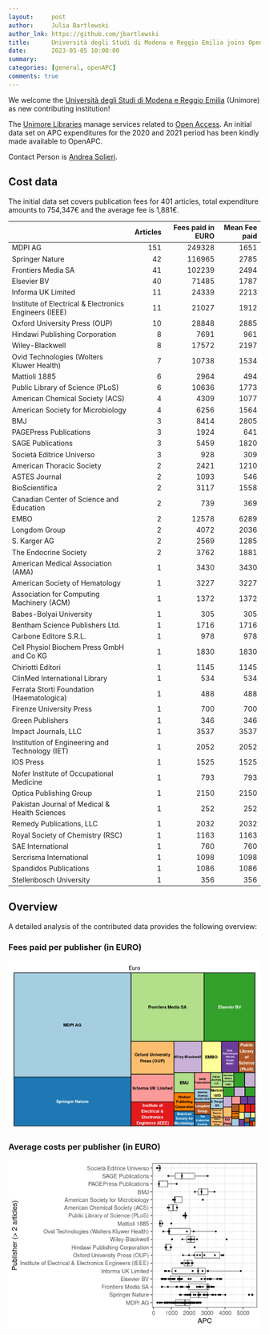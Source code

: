 ```yaml
---
layout:     post
author:     Julia Bartlewski
author_lnk: https://github.com/jbartlewski
title:      Università degli Studi di Modena e Reggio Emilia joins OpenAPC
date:       2023-05-05 10:00:00
summary:    
categories: [general, openAPC]
comments: true
---
```





We welcome the [Università degli Studi di Modena e Reggio Emilia](https://international.unimore.it/) (Unimore) as new contributing institution!

The [Unimore Libraries](https://www.libraries.unimore.it/site/home.html) manage services related to [Open Access](https://www.pop.unimore.it/open-access/).
An initial data set on APC expenditures for the 2020 and 2021 period has been kindly made available to OpenAPC.

Contact Person is [Andrea Solieri](mailto:andrea.solieri@unimore.it).

## Cost data



The initial data set covers publication fees for 401 articles, total expenditure amounts to 754,347€ and the average fee is 1,881€.


|                                                       | Articles| Fees paid in EURO| Mean Fee paid|
|:------------------------------------------------------|--------:|-----------------:|-------------:|
|MDPI AG                                                |      151|            249328|          1651|
|Springer Nature                                        |       42|            116965|          2785|
|Frontiers Media SA                                     |       41|            102239|          2494|
|Elsevier BV                                            |       40|             71485|          1787|
|Informa UK Limited                                     |       11|             24339|          2213|
|Institute of Electrical & Electronics Engineers (IEEE) |       11|             21027|          1912|
|Oxford University Press (OUP)                          |       10|             28848|          2885|
|Hindawi Publishing Corporation                         |        8|              7691|           961|
|Wiley-Blackwell                                        |        8|             17572|          2197|
|Ovid Technologies (Wolters Kluwer Health)              |        7|             10738|          1534|
|Mattioli 1885                                          |        6|              2964|           494|
|Public Library of Science (PLoS)                       |        6|             10636|          1773|
|American Chemical Society (ACS)                        |        4|              4309|          1077|
|American Society for Microbiology                      |        4|              6256|          1564|
|BMJ                                                    |        3|              8414|          2805|
|PAGEPress Publications                                 |        3|              1924|           641|
|SAGE Publications                                      |        3|              5459|          1820|
|Società Editrice Universo                              |        3|               928|           309|
|American Thoracic Society                              |        2|              2421|          1210|
|ASTES Journal                                          |        2|              1093|           546|
|BioScientifica                                         |        2|              3117|          1558|
|Canadian Center of Science and Education               |        2|               739|           369|
|EMBO                                                   |        2|             12578|          6289|
|Longdom Group                                          |        2|              4072|          2036|
|S. Karger AG                                           |        2|              2569|          1285|
|The Endocrine Society                                  |        2|              3762|          1881|
|American Medical Association (AMA)                     |        1|              3430|          3430|
|American Society of Hematology                         |        1|              3227|          3227|
|Association for Computing Machinery (ACM)              |        1|              1372|          1372|
|Babes-Bolyai University                                |        1|               305|           305|
|Bentham Science Publishers Ltd.                        |        1|              1716|          1716|
|Carbone Editore S.R.L.                                 |        1|               978|           978|
|Cell Physiol Biochem Press GmbH and Co KG              |        1|              1830|          1830|
|Chiriotti Editori                                      |        1|              1145|          1145|
|ClinMed International Library                          |        1|               534|           534|
|Ferrata Storti Foundation (Haematologica)              |        1|               488|           488|
|Firenze University Press                               |        1|               700|           700|
|Green Publishers                                       |        1|               346|           346|
|Impact Journals, LLC                                   |        1|              3537|          3537|
|Institution of Engineering and Technology (IET)        |        1|              2052|          2052|
|IOS Press                                              |        1|              1525|          1525|
|Nofer Institute of Occupational Medicine               |        1|               793|           793|
|Optica Publishing Group                                |        1|              2150|          2150|
|Pakistan Journal of Medical & Health Sciences          |        1|               252|           252|
|Remedy Publications, LLC                               |        1|              2032|          2032|
|Royal Society of Chemistry (RSC)                       |        1|              1163|          1163|
|SAE International                                      |        1|               760|           760|
|Sercrisma International                                |        1|              1098|          1098|
|Spandidos Publications                                 |        1|              1086|          1086|
|Stellenbosch University                                |        1|               356|           356|

## Overview

A detailed analysis of the contributed data provides the following overview:

### Fees paid per publisher (in EURO)

![plot of chunk tree_modena_2023_05_05_full](/figure/tree_modena_2023_05_05_full-1.png)


###  Average costs per publisher (in EURO)

![plot of chunk box_modena_2023_05_05_publisher_full](/figure/box_modena_2023_05_05_publisher_full-1.png)
